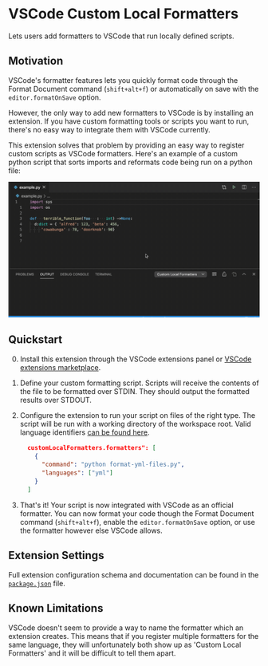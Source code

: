 # VSCode Custom Local Formatters

Lets users add formatters to VSCode that run locally defined scripts.

## Motivation

VSCode's formatter features lets you quickly format code through the Format Document command (`shift+alt+f`)
or automatically on save with the `editor.formatOnSave` option.

However, the only way to add new formatters to VSCode is by installing an extension.
If you have custom formatting tools or scripts you want to run, there's no easy way to integrate them with VSCode currently.

This extension solves that problem by providing an easy way to register custom scripts as VSCode formatters.
Here's an example of a custom python script that sorts imports and reformats code being run on a python file:

![Extension in use](images/exampleUsecase.gif)


## Quickstart
0. Install this extension through the VSCode extensions panel or [VSCode extensions marketplace](https://marketplace.visualstudio.com/items?itemName=jkillian.custom-local-formatters).

1. Define your custom formatting script.
   Scripts will receive the contents of the file to be formatted over STDIN.
   They should output the formatted results over STDOUT.
  
2. Configure the extension to run your script on files of the right type.
   The script will be run with a working directory of the workspace root.
   Valid language identifiers [can be found here](https://code.visualstudio.com/docs/languages/identifiers).

   ```json
     customLocalFormatters.formatters": [
       {
         "command": "python format-yml-files.py",
         "languages": ["yml"]
       }
     ]
   ```

3. That's it! Your script is now integrated with VSCode as an official formatter.
   You can now format your code though the Format Document command (`shift+alt+f`), enable the `editor.formatOnSave` option, or use the formatter however else VSCode allows.

## Extension Settings

Full extension configuration schema and documentation can be found in the [`package.json`](package.json) file.

## Known Limitations

VSCode doesn't seem to provide a way to name the formatter which an extension creates.
This means that if you register multiple formatters for the same language,
they will unfortunately both show up as 'Custom Local Formatters' and it will be difficult to tell them apart.
